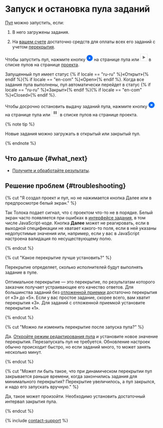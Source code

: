 # Запуск и остановка пула заданий

[Пул](../../glossary.md#pool) можно запустить, если:

1. В него загружены задания.

1. На [вашем счете](budget.md) достаточно средств для оплаты всех его заданий с учетом [перекрытия](../../glossary.md#overlap).

Чтобы запустить пул, нажмите кнопку ![](../_images/other/b-start-pool.png) на странице пула или ![](../_images/tutorials/content-moderation/pool-action-play.png) в списке пулов на странице [проекта](../../glossary.md#project).

Запущенный пул имеет статус {% if locale == "ru-ru" %}«Открыт»{% endif %}{% if locale == "en-com" %}«Open»{% endif %}. Когда все задания пула выполнены, пул автоматически перейдет в статус {% if locale == "ru-ru" %}«Закрыт»{% endif %}{% if locale == "en-com" %}«Closed»{% endif %}.

Чтобы досрочно остановить выдачу заданий пула, нажмите кнопку ![](../_images/other/b-pause-pool.png) на странице пула или ![](../_images/tutorials/content-moderation/pool-action-pause.png) в списке пулов на странице проекта.

{% note tip %}

Новые задания можно загружать в открытый или закрытый пул.

{% endnote %}

## Что дальше {#what_next}

- [Получите и обработайте результаты](result-of-eval.md).

## Решение проблем {#troubleshooting}

{% cut "Я создал проект и пул, но не нажимается кнопка Далее или в предпросмотре белый экран." %}

Так Толока подает сигнал, что с проектом что-то не в порядке. Белый экран часто появляется при ошибках в [интерфейсе задания](../../glossary.md#task-interface), в том числе JavaScript-коде. Кнопка **Далее** может не реагировать, если в выходной спецификации не хватает какого-то поля, если в ней указаны недопустимые значения или, например, если у вас в JavaScript настроена валидация по несуществующему полю.

{% endcut %}

{% cut "Какое перекрытие лучше установить?" %}

Перекрытие определяет, сколько исполнителей будут выполнять задание в пуле.

Оптимальное перекрытие — это перекрытие, по результатам которого заказчик получает устраивающее его качество ответов. Для большинства заданий без [отложенной приемки](../../glossary.md#assignment-review) достаточно перекрытия от «3» до «5». Если у вас простое задание, скорее всего, вам хватит перекрытия «3». Для заданий с отложенной приемкой установите перекрытие «1».

{% endcut %}

{% cut "Можно ли изменить перекрытие после запуска пула?" %}

Да. [Откройте режим редактирования пула](pool-edit.md) и установите новое значение перекрытия. Перезапускать пул не требуется. Обновление настроек обычно происходит быстро, но если заданий много, то может занять несколько минут.

{% endcut %}

{% cut "Может ли быть такое, что при динамическом перекрытии пул закрывается раньше времени, когда закончились задания для минимального перекрытия? Перекрытие увеличилось, а пул закрылся, и надо его запускать вручную." %}

Да, такое может произойти. Необходимо установить достаточный интервал закрытия пула.

{% endcut %}

{% include [contact-support](../_includes/contact-support-help.md) %}